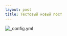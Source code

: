 ```yaml
---
layout: post
title: Тестовый новый пост
---
```


![_config.yml](https://v1.std3.ru/f2/0c/1460704310-f20c18cbd0a3a8cba9a4085c4efc7682.gif)
